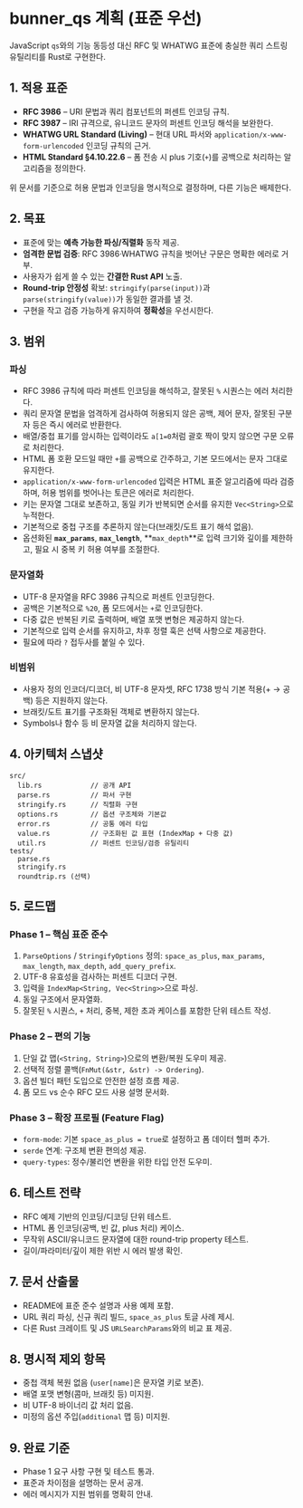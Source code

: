 # bunner_qs 계획 (표준 우선)

JavaScript `qs`와의 기능 동등성 대신 RFC 및 WHATWG 표준에 충실한 쿼리 스트링 유틸리티를 Rust로 구현한다.

## 1. 적용 표준
- **RFC 3986** – URI 문법과 쿼리 컴포넌트의 퍼센트 인코딩 규칙.
- **RFC 3987** – IRI 규격으로, 유니코드 문자의 퍼센트 인코딩 해석을 보완한다.
- **WHATWG URL Standard (Living)** – 현대 URL 파서와 `application/x-www-form-urlencoded` 인코딩 규칙의 근거.
- **HTML Standard §4.10.22.6** – 폼 전송 시 plus 기호(`+`)를 공백으로 처리하는 알고리즘을 정의한다.

위 문서를 기준으로 허용 문법과 인코딩을 명시적으로 결정하며, 다른 기능은 배제한다.

## 2. 목표
- 표준에 맞는 **예측 가능한 파싱/직렬화** 동작 제공.
- **엄격한 문법 검증**: RFC 3986·WHATWG 규칙을 벗어난 구문은 명확한 에러로 거부.
- 사용자가 쉽게 쓸 수 있는 **간결한 Rust API** 노출.
- **Round-trip 안정성** 확보: `stringify(parse(input))`과 `parse(stringify(value))`가 동일한 결과를 낼 것.
- 구현을 작고 검증 가능하게 유지하여 **정확성**을 우선시한다.

## 3. 범위
### 파싱
- RFC 3986 규칙에 따라 퍼센트 인코딩을 해석하고, 잘못된 `%` 시퀀스는 에러 처리한다.
- 쿼리 문자열 문법을 엄격하게 검사하여 허용되지 않은 공백, 제어 문자, 잘못된 구분자 등은 즉시 에러로 반환한다.
- 배열/중첩 표기를 암시하는 입력이라도 `a[1=0`처럼 괄호 짝이 맞지 않으면 구문 오류로 처리한다.
- HTML 폼 호환 모드일 때만 `+`를 공백으로 간주하고, 기본 모드에서는 문자 그대로 유지한다.
- `application/x-www-form-urlencoded` 입력은 HTML 표준 알고리즘에 따라 검증하며, 허용 범위를 벗어나는 토큰은 에러로 처리한다.
- 키는 문자열 그대로 보존하고, 동일 키가 반복되면 순서를 유지한 `Vec<String>`으로 누적한다.
- 기본적으로 중첩 구조를 추론하지 않는다(브래킷/도트 표기 해석 없음).
- 옵션화된 **`max_params`**, **`max_length`**, **`max_depth`**로 입력 크기와 깊이를 제한하고, 필요 시 중복 키 허용 여부를 조절한다.

### 문자열화
- UTF-8 문자열을 RFC 3986 규칙으로 퍼센트 인코딩한다.
- 공백은 기본적으로 `%20`, 폼 모드에서는 `+`로 인코딩한다.
- 다중 값은 반복된 키로 출력하며, 배열 포맷 변형은 제공하지 않는다.
- 기본적으로 입력 순서를 유지하고, 차후 정렬 훅은 선택 사항으로 제공한다.
- 필요에 따라 `?` 접두사를 붙일 수 있다.

### 비범위
- 사용자 정의 인코더/디코더, 비 UTF-8 문자셋, RFC 1738 방식 기본 적용(+ → 공백) 등은 지원하지 않는다.
- 브래킷/도트 표기를 구조화된 객체로 변환하지 않는다.
- Symbols나 함수 등 비 문자열 값을 처리하지 않는다.

## 4. 아키텍처 스냅샷
```
src/
  lib.rs            // 공개 API
  parse.rs          // 파서 구현
  stringify.rs      // 직렬화 구현
  options.rs        // 옵션 구조체와 기본값
  error.rs          // 공통 에러 타입
  value.rs          // 구조화된 값 표현 (IndexMap + 다중 값)
  util.rs           // 퍼센트 인코딩/검증 유틸리티
tests/
  parse.rs
  stringify.rs
  roundtrip.rs (선택)
```

## 5. 로드맵
### Phase 1 – 핵심 표준 준수
1. `ParseOptions` / `StringifyOptions` 정의: `space_as_plus`, `max_params`, `max_length`, `max_depth`, `add_query_prefix`.
2. UTF-8 유효성을 검사하는 퍼센트 디코더 구현.
3. 입력을 `IndexMap<String, Vec<String>>`으로 파싱.
4. 동일 구조에서 문자열화.
5. 잘못된 `%` 시퀀스, `+` 처리, 중복, 제한 초과 케이스를 포함한 단위 테스트 작성.

### Phase 2 – 편의 기능
1. 단일 값 맵(`<String, String>`)으로의 변환/복원 도우미 제공.
2. 선택적 정렬 콜백(`FnMut(&str, &str) -> Ordering`).
3. 옵션 빌더 패턴 도입으로 안전한 설정 흐름 제공.
4. 폼 모드 vs 순수 RFC 모드 사용 설명 문서화.

### Phase 3 – 확장 프로필 (Feature Flag)
- `form-mode`: 기본 `space_as_plus = true`로 설정하고 폼 데이터 헬퍼 추가.
- `serde` 연계: 구조체 변환 편의성 제공.
- `query-types`: 정수/불리언 변환을 위한 타입 안전 도우미.

## 6. 테스트 전략
- RFC 예제 기반의 인코딩/디코딩 단위 테스트.
- HTML 폼 인코딩(공백, 빈 값, plus 처리) 케이스.
- 무작위 ASCII/유니코드 문자열에 대한 round-trip property 테스트.
- 길이/파라미터/깊이 제한 위반 시 에러 발생 확인.

## 7. 문서 산출물
- README에 표준 준수 설명과 사용 예제 포함.
- URL 쿼리 파싱, 신규 쿼리 빌드, `space_as_plus` 토글 사례 제시.
- 다른 Rust 크레이트 및 JS `URLSearchParams`와의 비교 표 제공.

## 8. 명시적 제외 항목
- 중첩 객체 복원 없음 (`user[name]`은 문자열 키로 보존).
- 배열 포맷 변형(콤마, 브래킷 등) 미지원.
- 비 UTF-8 바이너리 값 처리 없음.
- 미정의 옵션 주입(`additional` 맵 등) 미지원.

## 9. 완료 기준
- Phase 1 요구 사항 구현 및 테스트 통과.
- 표준과 차이점을 설명하는 문서 공개.
- 에러 메시지가 지원 범위를 명확히 안내.
